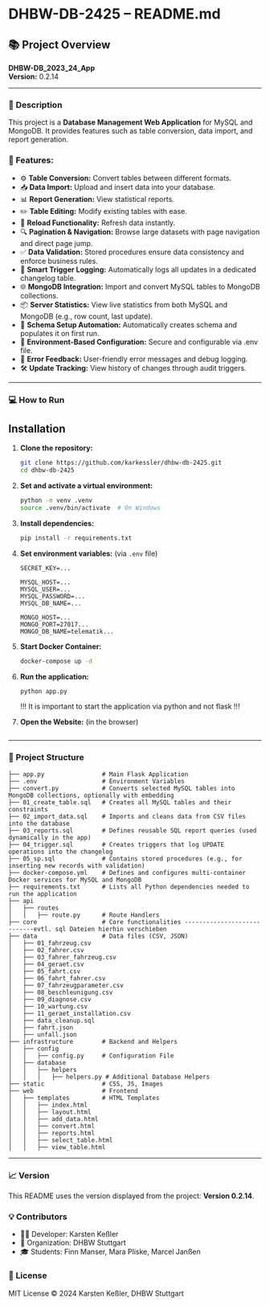 # DHBW-DB-2425 – README.md

## 📚 Project Overview  
**DHBW-DB_2023_24_App**  
**Version:** 0.2.14  

---
### 📝 Description
This project is a **Database Management Web Application** for MySQL and MongoDB. It provides features such as table conversion, data import, and report generation.

### 🚀 Features:
- ⚙️ **Table Conversion:** Convert tables between different formats.
- 📥 **Data Import:** Upload and insert data into your database.
- 📊 **Report Generation:** View statistical reports.
- ✏️ **Table Editing:** Modify existing tables with ease.
- 🔄 **Reload Functionality:** Refresh data instantly.
- 🔍 **Pagination & Navigation:** Browse large datasets with page navigation and direct page jump.
- ✅ **Data Validation:** Stored procedures ensure data consistency and enforce business rules.
- 🧠 **Smart Trigger Logging:** Automatically logs all updates in a dedicated changelog table.
- 🌐 **MongoDB Integration:** Import and convert MySQL tables to MongoDB collections.
- 📦 **Server Statistics:** View live statistics from both MySQL and MongoDB (e.g., row count, last update).
- 🔧 **Schema Setup Automation:** Automatically creates schema and populates it on first run.
- 🔐 **Environment-Based Configuration:** Secure and configurable via .env file.
- 🚨 **Error Feedback:** User-friendly error messages and debug logging.
- 🛠️ **Update Tracking:** View history of changes through audit triggers.

---
### 💻 How to Run

## Installation

1. **Clone the repository:**
   ```sh
   git clone https://github.com/karkessler/dhbw-db-2425.git
   cd dhbw-db-2425

2. **Set and activate a virtual environment:**
   ```sh
   python -m venv .venv
   source .venv/bin/activate  # On Windows 

3. **Install dependencies:**  
   ```bash
   pip install -r requirements.txt
   ```
   
2. **Set environment variables:** (via `.env` file)
   ```env
   SECRET_KEY=...

   MYSQL_HOST=...
   MYSQL_USER=...
   MYSQL_PASSWORD=...
   MYSQL_DB_NAME=...

   MONGO_HOST=...
   MONGO_PORT=27017...
   MONGO_DB_NAME=telematik...
   
   ```

3. **Start Docker Container:**
   ```bash
   docker-compose up -d
   ```

4. **Run the application:**  
   ```bash
   python app.py
   ```
   !!! It is important to start the application via python and not flask !!!

5. **Open the Website:** (in the browser)
   ```Use the following address: http://127.0.0.1:5000
   ```

---
### 📂 Project Structure
```
├── app.py                # Main Flask Application
├── .env                  # Environment Variables
├── convert.py            # Converts selected MySQL tables into MongoDB collections, optionally with embedding
├── 01_create_table.sql   # Creates all MySQL tables and their constraints
├── 02_import_data.sql    # Imports and cleans data from CSV files into the database
├── 03_reports.sql        # Defines reusable SQL report queries (used dynamically in the app)
├── 04_trigger.sql        # Creates triggers that log UPDATE operations into the changelog
├── 05_sp.sql             # Contains stored procedures (e.g., for inserting new records with validation)
├── docker-compose.yml    # Defines and configures multi-container Docker services for MySQL and MongoDB
├── requirements.txt      # Lists all Python dependencies needed to run the application
├── api
│   ├── routes
│   │   ├── route.py      # Route Handlers
├── core                  # Core functionalities ----------------------------evtl. sql Dateien hierhin verschieben
├── data                  # Data files (CSV, JSON)
│   ├── 01_fahrzeug.csv
│   ├── 02_fahrer.csv
│   ├── 03_fahrer_fahrzeug.csv
│   ├── 04_geraet.csv
│   ├── 05_fahrt.csv
│   ├── 06_fahrt_fahrer.csv
│   ├── 07_fahrzeugparameter.csv
│   ├── 08_beschleunigung.csv
│   ├── 09_diagnose.csv
│   ├── 10_wartung.csv
│   ├── 11_geraet_installation.csv
│   ├── data_cleanup.sql
│   ├── fahrt.json
│   ├── unfall.json
├── infrastructure        # Backend and Helpers
│   ├── config
│   │   ├── config.py     # Configuration File
│   ├── database
│   │   ├── helpers
│   │   │   ├── helpers.py # Additional Database Helpers
├── static                # CSS, JS, Images
├── web                   # Frontend
│   ├── templates         # HTML Templates
│   │   ├── index.html
│   │   ├── layout.html
│   │   ├── add_data.html
│   │   ├── convert.html
│   │   ├── reports.html
│   │   ├── select_table.html
│   │   ├── view_table.html

```

---
### 📈 Version
This README uses the version displayed from the project: **Version 0.2.14**.

### 💡 Contributors
- 🧑‍💻 Developer: Karsten Keßler
- 🏫 Organization: DHBW Stuttgart
- 🎓 Students: Finn Manser, Mara Pliske, Marcel Janßen

### 📜 License
MIT License © 2024 Karsten Keßler, DHBW Stuttgart